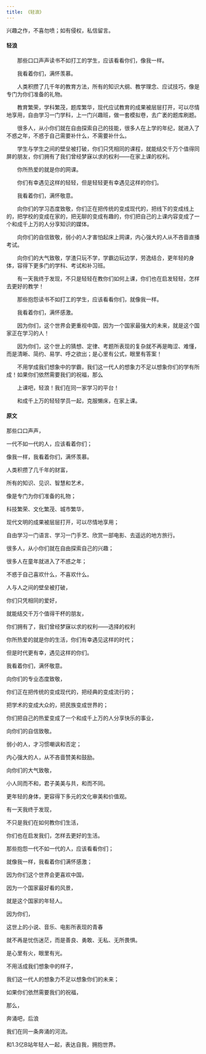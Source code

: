 ```yaml
---
title: 《轻浪》
---
```


兴趣之作，不喜勿喷；如有侵权，私信留言。



#### 轻浪　　

　　那些口口声声读书不如打工的学生，应该看看你们，像我一样。

　　我看着你们，满怀羡慕。

　　人类积攒了几千年的教育方法，所有的知识大纲、教学理念、应试技巧，像是专门为你们准备的礼物。

　　教育繁荣，学科繁茂，题库繁华，现代应试教育的成果被层层打开，可以尽情地享用，自由学习一门学科，上一门兴趣班，做一套模拟卷，去广袤的题库刷题。

　　很多人，从小你们就在自由探索自己的技能，很多人在上学的年纪，就进入了不惑之年，不惑于自己需要补什么，不需要补什么。

　　学生与学生之间的壁垒被打破，你们只凭相同的课程，就能结交千万个值得同屏的朋友，你们拥有了我们曾经梦寐以求的权利——在家上课的权利。

　　你所热爱的就是你的网课。



　　你们有幸遇见这样的轻轻，但是轻轻更有幸遇见这样的你们。

　　我看着你们，满怀敬意。

　　向你们的学习态度致敬，你们正在把传统的变成现代的，把线下的变成线上的，把学校的变成在家的，把无聊的变成有趣的，你们把自己的上课内容变成了一个和成千上万的人分享知识的媒体。

　　向你们的自信致敬，弱小的人才害怕起床上网课，内心强大的人从不吝啬直播考试。

　　向你们的大气致敬，学渣只玩不学，学霸边玩边学，劳逸结合，更年轻的身体，容得下更多门的学科、考试和补习班。

　　有一天我终于发现，不只是轻轻在教你们如何上课，你们也在启发轻轻，怎样去更好的教学！



　　那些抱怨读书不如打工的学生，应该看看你们，就像我一样。

　　我看着你们，满怀感激。

　　因为你们，这个世界会更重视中国，因为一个国家最强大的未来，就是这个国家正在学习的人！

　　因为你们，这个世上的猜想、定律、考题所表现的复杂就不再是晦涩、难懂，而是清晰、简约、易学、呼之欲出；是心里有公式，眼里有答案！

　　不用学成我们想象中的学霸，我们这一代人的想象力不足以想象你们的学有所成！如果你们依然需要我们的祝福，那么

　　上课吧，轻浪！我们在同一家学习的平台！

　　和成千上万的轻轻学员一起，克服懒床，在家上课。





#### 原文

那些口口声声，

一代不如一代的人，应该看着你们；

像我一样，我看着你们，满怀羡慕。

人类积攒了几千年的财富，

所有的知识、见识、智慧和艺术，

像是专门为你们准备的礼物；

科技繁荣、文化繁茂、城市繁华，

现代文明的成果被层层打开，可以尽情地享用；

自由学习一门语言、学习一门手艺、欣赏一部电影、去遥远的地方旅行。

很多人，从小你们就在自由探索自己的兴趣；

很多人在童年就进入了不惑之年；

不惑于自己喜欢什么，不喜欢什么。

人与人之间的壁垒被打破，

你们只凭相同的爱好，

就能结交千万个值得干杯的朋友，

你们拥有了，我们曾经梦寐以求的权利——选择的权利

你所热爱的就是你的生活，你们有幸遇见这样的时代；

但是时代更有幸，遇见这样的你们。

我看着你们，满怀敬意。

向你们的专业态度致敬，

你们正在把传统的变成现代的，把经典的变成流行的；

把学术的变成大众的，把民族变成世界的；

你们把自己的热爱变成了一个和成千上万的人分享快乐的事业，

向你们的自信致敬。

弱小的人，才习惯嘲讽和否定；

内心强大的人，从不吝啬赞美和鼓励。

向你们的大气致敬，

小人同而不和，君子美美与共，和而不同。

更年轻的身体，更容得下多元的文化审美和价值观。

有一天我终于发现，

不只是我们在如何教你们生活，

你们也在启发我们，怎样去更好的生活。

那些抱怨一代不如一代的人，应该看看你们；

就像我一样，我看着你们满怀感激；

因为你们这个世界会更喜欢中国，

因为一个国家最好看的风景，

就是这个国家的年轻人。

因为你们，

这世上的小说、音乐、电影所表现的青春

就不再是忧伤迷茫，而是善良、勇敢、无私、无所畏惧。

是心里有火，眼里有光。

不用活成我们想象中的样子，

我们这一代人的想象力不足以想象你们的未来；

如果你们依然需要我们的祝福，

那么，

奔涌吧，后浪

我们在同一条奔涌的河流。

和1.3亿B站年轻人一起，表达自我，拥抱世界。
